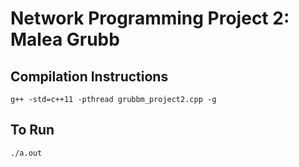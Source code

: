 # Network Programming Project 2: Malea Grubb

## Compilation Instructions

    g++ -std=c++11 -pthread grubbm_project2.cpp -g

## To Run

    ./a.out
